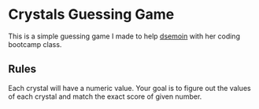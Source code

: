 # Crystals Guessing Game
This is a simple guessing game I made to help [dsemoin](https://github.com/dsemoin) with her coding bootcamp class.

## Rules
Each crystal will have a numeric value.  Your goal is to figure out the values of each crystal and match the exact score of given number.

